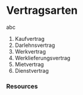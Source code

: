 # Vertragsarten

abc

1. Kaufvertrag
2. Darlehnsvertrag
3. Werkvertrag
4. Werklieferungsvertrag
5. Mietvertrag
6. Dienstvertrag

### Resources
